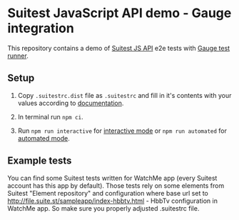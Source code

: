 # Suitest JavaScript API demo - Gauge integration

This repository contains a demo of [Suitest JS API](https://github.com/SuitestAutomation/suitest-js-api) e2e tests with [Gauge test runner](https://gauge.org).

## Setup

1. Copy `.suitestrc.dist` file as `.suitestrc` and fill in it's contents with your values according to [documentation](https://suite.st/docs/suitest-api/setup/#environment-setup).

2. In terminal run `npm ci`.

3. Run `npm run interactive` for [interactive mode](https://suite.st/docs/suitest-api/setup/#launching-test-in-interactive-mode) or `npm run automated` for [automated mode](https://suite.st/docs/suitest-api/setup/#launching-the-same-test-in-automated-mode).

## Example tests

You can find some Suitest tests written for WatchMe app (every Suitest account has this app by default). Those tests rely on some elements from Suitest "Element repository" and configuration where base url set to http://file.suite.st/sampleapp/index-hbbtv.html - HbbTv configuration in WatchMe app. So make sure you properly adjusted .suitestrc file.

